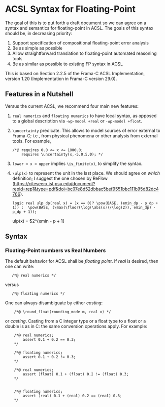 # ACSL Syntax for Floating-Point

The goal of this is to put forth a draft document so we can agree on a
syntax and semantics for floating-point in ACSL. The goals of this
syntax should be, in decreasing priority:

1. Support specification of compositional floating-point error analysis
2. Be as simple as possible
3. Allow straightforward translation to floating-point automated reasoning tools
4. Be as similar as possible to existing FP syntax in ACSL

This is based on Section 2.2.5 of the Frama-C ACSL Implementation,
version 1.20 (Implementation in Frama-C version 29.0).

## Features in a Nutshell

Versus the current ACSL, we recommend four main new features:

1. `real numerics` and `floating numerics` to have local
   syntax, as opposed to a global description via `-wp-model +real` or
   `-wp-model +float`.
2. `\uncertainty` predicate. This allows to model sources of error
   external to Frama-C; i.e., from physical phenomena or other analysis
   from external tools. For example,

    ```
    /*@ requires 0.0 <= x <= 1000.0;
        requires \uncertainty(x,-5.0,5.0); */
    ```
3. `lower < x < upper` implies `\is_finite(x)`, to simplify the syntax.
4. `\ulp(x)` to represent the unit in the last place. We should agree on
   _which_ definition; I suggest the one chosen by ReFlow
   (https://citeseerx.ist.psu.edu/document?repid=rep1&type=pdf&doi=bc07e8d52dbbac5bef9551bbc111b95d82dc4766).

   `logic real ulp_dp(real x) = (x == 0)? \pow(BASE, (emin_dp - p_dp + 1)) :  \pow(BASE, (\max(\floor(\log(\abs(x))/\log(2)), emin_dp) - p_dp + 1));`

    ulp(x) = $2^{emin - p + 1}


## Syntax

### Floating-Point numbers vs Real Numbers

The default behavior for ACSL shall be _floating point_. If _real_ is desired, then one can write:

```
   /*@ real numerics */
```

versus

```
   /*@ floating numerics */
```

One can always disambiguate by either _casting_:

```
    /*@ \round_float(rounding_mode m, real x) */
```
or _casting_.  Casting from a C integer type or a float type to a float
or a double is as in C: the same conversion operations apply. For
example:

```
    /*@ real numerics;
        assert 0.1 + 0.2 == 0.3;
    */

    /*@ floating numerics;
        assert 0.1 + 0.2 != 0.3;
    */

    /*@ real numerics;
        assert (float) 0.1 + (float) 0.2 != (float) 0.3;
    */


    /*@ floating numerics;
        assert (real) 0.1 + (real) 0.2 == (real) 0.3;
    */
```

